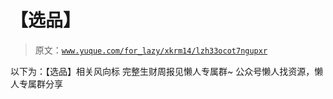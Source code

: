 # 【选品】

> 原文：[`www.yuque.com/for_lazy/xkrm14/lzh33ocot7ngupxr`](https://www.yuque.com/for_lazy/xkrm14/lzh33ocot7ngupxr)

<ne-p id="ucc9b6991" data-lake-id="ucc9b6991"><ne-text id="u86a10b70">以下为：【选品】相关风向标</ne-text></ne-p> <ne-p id="u634105c1" data-lake-id="u634105c1"><ne-text id="u32324996">完整生财周报见懒人专属群~</ne-text></ne-p> <ne-p id="u308ce053" data-lake-id="u308ce053"><ne-text id="uf59fa617">公众号懒人找资源，懒人专属群分享</ne-text></ne-p>